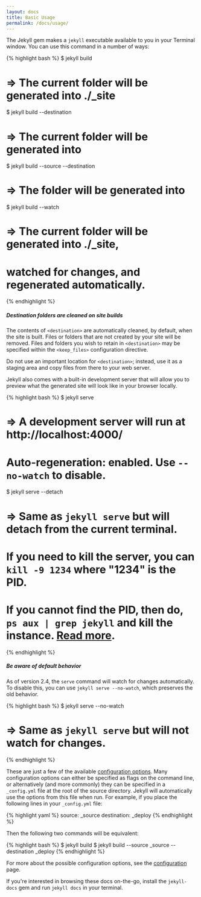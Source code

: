 ```yaml
---
layout: docs
title: Basic Usage
permalink: /docs/usage/
---
```


The Jekyll gem makes a `jekyll` executable available to you in your Terminal
window. You can use this command in a number of ways:

{% highlight bash %}
$ jekyll build
# => The current folder will be generated into ./_site

$ jekyll build --destination <destination>
# => The current folder will be generated into <destination>

$ jekyll build --source <source> --destination <destination>
# => The <source> folder will be generated into <destination>

$ jekyll build --watch
# => The current folder will be generated into ./_site,
#    watched for changes, and regenerated automatically.
{% endhighlight %}

<div class="note warning">
  <h5>Destination folders are cleaned on site builds</h5>
  <p>
    The contents of <code>&lt;destination&gt;</code> are automatically
    cleaned, by default, when the site is built. Files or folders that are not
    created by your site will be removed. Files and folders you wish to retain
    in <code>&lt;destination&gt;</code> may be specified within the <code>&lt;keep_files&gt;</code>
    configuration directive.
  </p>
  <p>
    Do not use an important location for <code>&lt;destination&gt;</code>;
    instead, use it as a staging area and copy files from there to your web server.
  </p>
</div>

Jekyll also comes with a built-in development server that will allow you to
preview what the generated site will look like in your browser locally.

{% highlight bash %}
$ jekyll serve
# => A development server will run at http://localhost:4000/
# Auto-regeneration: enabled. Use `--no-watch` to disable.

$ jekyll serve --detach
# => Same as `jekyll serve` but will detach from the current terminal.
#    If you need to kill the server, you can `kill -9 1234` where "1234" is the PID.
#    If you cannot find the PID, then do, `ps aux | grep jekyll` and kill the instance. [Read more](http://unixhelp.ed.ac.uk/shell/jobz5.html).
{% endhighlight %}

<div class="note info">
  <h5>Be aware of default behavior</h5>
  <p>
    As of version 2.4, the <code>serve</code> command will watch for changes automatically. To disable this, you can use <code>jekyll serve --no-watch</code>, which preserves the old behavior.
  </p>
</div>

{% highlight bash %}
$ jekyll serve --no-watch
# => Same as `jekyll serve` but will not watch for changes.
{% endhighlight %}

These are just a few of the available [configuration options](../configuration/).
Many configuration options can either be specified as flags on the
command line, or alternatively (and more commonly) they can be specified in a 
`_config.yml` file at the root of the source directory. Jekyll will 
automatically use the options from this file when run. For example, if you 
place the following lines in your `_config.yml` file:

{% highlight yaml %}
source:      _source
destination: _deploy
{% endhighlight %}

Then the following two commands will be equivalent:

{% highlight bash %}
$ jekyll build
$ jekyll build --source _source --destination _deploy
{% endhighlight %}

For more about the possible configuration options, see the
[configuration](../configuration/) page.

If you're interested in browsing these docs on-the-go, install the
`jekyll-docs` gem and run `jekyll docs` in your terminal.
